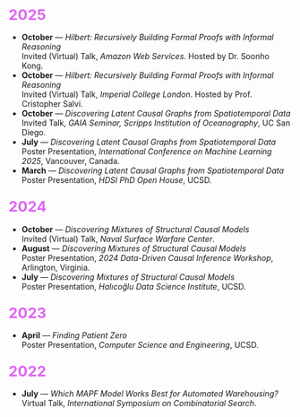 
### <span style="color:#de66f2; font-size:1.6em;">2025</span>
- **October** — *Hilbert: Recursively Building Formal Proofs with Informal Reasoning*  
  Invited (Virtual) Talk, *Amazon Web Services*. Hosted by Dr. Soonho Kong.  
- **October** — *Hilbert: Recursively Building Formal Proofs with Informal Reasoning*  
  Invited (Virtual) Talk, *Imperial College London*. Hosted by Prof. Cristopher Salvi.  
- **October** — *Discovering Latent Causal Graphs from Spatiotemporal Data*  
  Invited Talk, *GAIA Seminar, Scripps Institution of Oceanography*, UC San Diego.  
- **July** — *Discovering Latent Causal Graphs from Spatiotemporal Data*  
  Poster Presentation, *International Conference on Machine Learning 2025*, Vancouver, Canada.  
- **March** — *Discovering Latent Causal Graphs from Spatiotemporal Data*  
  Poster Presentation, *HDSI PhD Open House*, UCSD.

### <span style="color:#de66f2; font-size:1.6em;">2024</span>
- **October** — *Discovering Mixtures of Structural Causal Models*  
  Invited (Virtual) Talk, *Naval Surface Warfare Center*.  
- **August** — *Discovering Mixtures of Structural Causal Models*  
  Poster Presentation, *2024 Data-Driven Causal Inference Workshop*, Arlington, Virginia.  
- **July** — *Discovering Mixtures of Structural Causal Models*  
  Poster Presentation, *Halıcoğlu Data Science Institute*, UCSD.

### <span style="color:#de66f2; font-size:1.6em;">2023</span>
- **April** — *Finding Patient Zero*  
  Poster Presentation, *Computer Science and Engineering*, UCSD.

### <span style="color:#de66f2; font-size:1.6em;">2022</span>
- **July** — *Which MAPF Model Works Best for Automated Warehousing?*  
  Virtual Talk, *International Symposium on Combinatorial Search*.
